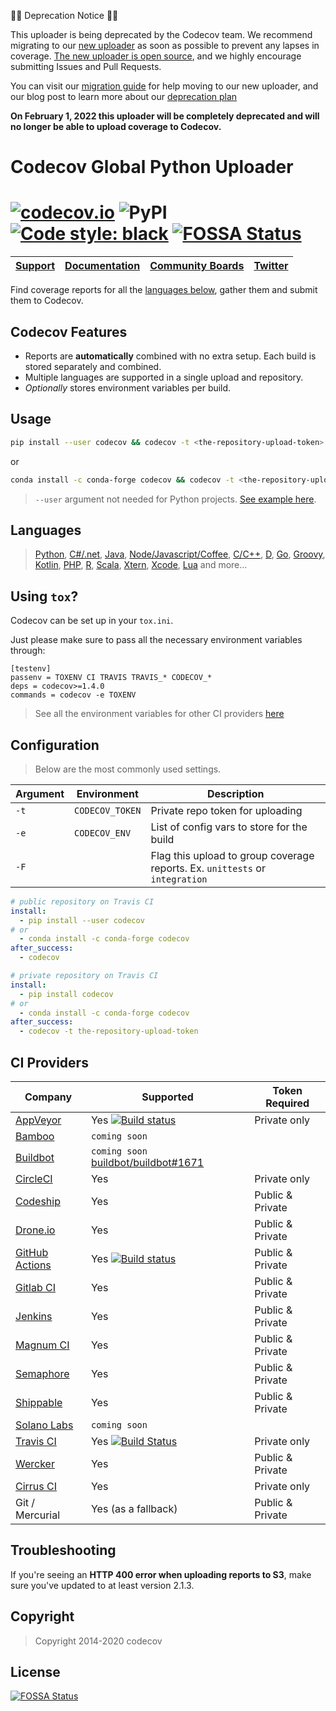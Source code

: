 🚨🚨 Deprecation Notice 🚨🚨

This uploader is being deprecated by the Codecov team. We recommend migrating to our [new uploader](https://docs.codecov.com/docs/codecov-uploader) as soon as possible to prevent any lapses in coverage. [The new uploader is open source](https://github.com/codecov/uploader), and we highly encourage submitting Issues and Pull Requests.

You can visit our [migration guide](https://docs.codecov.com/docs/deprecated-uploader-migration-guide#python-uploader) for help moving to our new uploader, and our blog post to learn more about our [deprecation plan](https://about.codecov.io/blog/codecov-uploader-deprecation-plan/)

**On February 1, 2022 this uploader will be completely deprecated and will no longer be able to upload coverage to Codecov.**

# Codecov Global Python Uploader

[![codecov.io](https://codecov.io/github/codecov/codecov-python/coverage.svg?branch=master)](https://codecov.io/github/codecov/codecov-python)
![PyPI](https://img.shields.io/pypi/v/codecov)
[![Code style: black](https://img.shields.io/badge/code%20style-black-000000.svg)](https://github.com/psf/black)
[![FOSSA Status](https://app.fossa.com/api/projects/git%2Bgithub.com%2Fcodecov%2Fcodecov-python.svg?type=shield)](https://app.fossa.com/projects/git%2Bgithub.com%2Fcodecov%2Fcodecov-python?ref=badge_shield)
=======
| [Support][1] | [Documentation][2] | [Community Boards][3] | [Twitter][4] |
| ------------ | ------------------ | --------------------- | ------------ |

Find coverage reports for all the [languages below](#languages), gather them and submit them to Codecov.

## Codecov Features
- Reports are **automatically** combined with no extra setup. Each build is stored separately and combined.
- Multiple languages are supported in a single upload and repository.
- *Optionally* stores environment variables per build.


## Usage

```sh
pip install --user codecov && codecov -t <the-repository-upload-token>
```
or
```sh
conda install -c conda-forge codecov && codecov -t <the-repository-upload-token>
```
> `--user` argument not needed for Python projects. [See example here](https://github.com/codecov/example-python).

## Languages
> [Python](https://github.com/codecov/example-python), [C#/.net](https://github.com/codecov/example-csharp), [Java](https://github.com/codecov/example-java), [Node/Javascript/Coffee](https://github.com/codecov/example-node),
> [C/C++](https://github.com/codecov/example-c), [D](https://github.com/codecov/example-d), [Go](https://github.com/codecov/example-go), [Groovy](https://github.com/codecov/example-groovy), [Kotlin](https://github.com/codecov/example-kotlin),
> [PHP](https://github.com/codecov/example-php), [R](https://github.com/codecov/example-r), [Scala](https://github.com/codecov/example-scala), [Xtern](https://github.com/codecov/example-xtend), [Xcode](https://github.com/codecov/example-xcode), [Lua](https://github.com/codecov/example-lua) and more...

## Using `tox`?

Codecov can be set up in your `tox.ini`.

Just please make sure to pass all the necessary environment variables through:

```
[testenv]
passenv = TOXENV CI TRAVIS TRAVIS_* CODECOV_*
deps = codecov>=1.4.0
commands = codecov -e TOXENV
```
> See all the environment variables for other CI providers [here](https://github.com/codecov/codecov-python/blob/master/codecov/__init__.py#L254-L468)


## Configuration

> Below are the most commonly used settings.

| Argument |   Environment   |                                                                    Description                                                                     |
| -------- | --------------- | -------------------------------------------------------------------------------------------------------------------------------------------------- |
| `-t`     | `CODECOV_TOKEN` | Private repo token for uploading                                                                                                                   |
| `-e`     | `CODECOV_ENV`   | List of config vars to store for the build  |
| `-F`     |      | Flag this upload to group coverage reports. Ex. `unittests` or `integration`  |

```yaml
# public repository on Travis CI
install:
  - pip install --user codecov
# or
  - conda install -c conda-forge codecov
after_success:
  - codecov
```

```yaml
# private repository on Travis CI
install:
  - pip install codecov
# or
  - conda install -c conda-forge codecov
after_success:
  - codecov -t the-repository-upload-token
```


## CI Providers
|                       Company                         |                                                                                     Supported                                                                                      |  Token Required  |
| ----------------------------------------------------- | ---------------------------------------------------------------------------------------------------------------------------------------------------------------------------------- | ---------------- |
| [AppVeyor](https://www.appveyor.com/)                 | Yes [![Build status](https://ci.appveyor.com/api/projects/status/sw18lsj7786bw806/branch/master?svg=true)](https://ci.appveyor.com/project/stevepeak/codecov-python/branch/master) | Private only     |
| [Bamboo](https://www.atlassian.com/software/bamboo)   | `coming soon`                                                                                                                                                                      |                  |
| [Buildbot](https://buildbot.net/)                     | `coming soon` [buildbot/buildbot#1671](https://github.com/buildbot/buildbot/pull/1671)                                                                                             |                  |
| [CircleCI](https://circleci.com/)                     | Yes                                                                                                                                                                                | Private only     |
| [Codeship](https://codeship.com/)                     | Yes                                                                                                                                                                                | Public & Private |
| [Drone.io](https://drone.io/)                         | Yes                                                                                                                                                                                | Public & Private |
| [GitHub Actions](https://github.com/features/actions) | Yes [![Build status](https://github.com/codecov/codecov-python/workflows/Python%20package/badge.svg?branch=master)](https://github.com/codecov/codecov-python/actions?query=workflow%3A%22Python+package%22)                                                                                        | Public & Private |
| [Gitlab CI](https://about.gitlab.com/gitlab-ci/)      | Yes                                                                                                                                                                                | Public & Private |
| [Jenkins](https://jenkins-ci.org/)                    | Yes                                                                                                                                                                                | Public & Private |
| [Magnum CI](https://magnum-ci.com/)                   | Yes                                                                                                                                                                                | Public & Private |
| [Semaphore](https://semaphoreci.com/)                 | Yes                                                                                                                                                                                | Public & Private |
| [Shippable](https://www.shippable.com/)               | Yes                                                                                                                                                                                | Public & Private |
| [Solano Labs](https://www.solanolabs.com/)            | `coming soon`                                                                                                                                                                      |                  |
| [Travis CI](https://travis-ci.org/)                   | Yes [![Build Status](https://secure.travis-ci.org/codecov/codecov-python.svg?branch=master)](https://travis-ci.org/codecov/codecov-python)                                         | Private only     |
| [Wercker](http://wercker.com/)                        | Yes                                                                                                                                                                                | Public & Private |
| [Cirrus CI](https://cirrus-ci.org/)                   | Yes                                                                                                                                                                                | Private only     |
| Git / Mercurial                                       | Yes (as a fallback)                                                                                                                                                                | Public & Private |


## Troubleshooting

If you're seeing an **HTTP 400 error when uploading reports to S3**, make sure you've updated to at least version 2.1.3.



[1]: https://codecov.io/support/
[2]: https://docs.codecov.io/
[3]: https://community.codecov.io/
[4]: https://twitter.com/codecov

## Copyright

> Copyright 2014-2020 codecov


## License
[![FOSSA Status](https://app.fossa.com/api/projects/git%2Bgithub.com%2Fcodecov%2Fcodecov-python.svg?type=large)](https://app.fossa.com/projects/git%2Bgithub.com%2Fcodecov%2Fcodecov-python?ref=badge_large)
